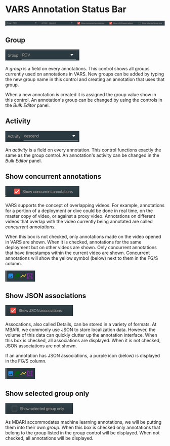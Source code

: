 # VARS Annotation Status Bar

![status bar](assets/images/statusbar/statusbar.png)

## Group

![group](assets/images/statusbar/group.png)

A _group_ is a field on every annotations. This control shows all groups currently used on annotations in VARS. New groups can be added by typing the new group name in this control and creating an annotation that uses that group.

When a new annotation is created it is assigned the group value show in this control. An annotation's group can be changed by using the controls in the _Bulk Editor_ panel.

## Activity

![activity](assets/images/statusbar/activity.png)

An _activity_ is a field on every annotation. This control functions exactly the same as the group control. An annotation's activity can be changed in the _Bulk Editor_ panel.

## Show concurrent annotations

![concurrent](assets/images/statusbar/concurrent.png)

VARS supports the concept of overlapping videos. For example, annotations for a portion of a deployment or dive could be done in real time, on the master copy of video, or against a proxy video. Annotations on different videos that overlap with the video currently being annotated are called _concurrent annotations_.

When this box is not checked, only annotations made on the video opened in VARS are shown. When it is checked, annotations for the same deployment but on other videos are shown. Only concurrent annotations that have timestamps within the current video are shown. Concurrent annotations will show the yellow symbol (below) next to them in the FG/S column.

![icons](assets/images/statusbar/icons.png)

## Show JSON associations

![json](assets/images/statusbar/showjson.png)

Assocations, also called Details, can be stored in a variety of formats. At MBARI, we commonly use JSON to store localization data. However, the volume of this data can quickly clutter up the annotation interface. When this box is checked, all associations are displayed. When it is not checked, JSON associations are not shown.

If an annotation has JSON associations, a purple icon (below) is displayed in the FG/S column.

![icons](assets/images/statusbar/icons.png)

## Show selected group only

![icons](assets/images/statusbar/showgroup.png)

As MBARI accommodates machine learning annotations, we will be putting them into their own _group_. When this box is checked only annotations that belong to the group listed in the group control will be displayed. When not checked, all annotations will be displayed.
